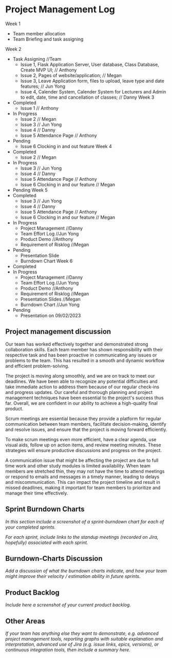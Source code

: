 # Project Management Log

Week 1 
  - Team member allocation
  - Team Briefing and task assigning

Week 2
  - Task Assigning //Team
    - Issue 1, Flask Application Server, User database, Class Database, Create MVP UI; // Anthony
    - Issue 2, Pages of website/application; // Megan
    - Issue 3, Leave Application form, files to upload, leave type and date features; // Jun Yong
    - Issue 4, Calender System, Calender System for Lecturers and Admin to edit, date, time and cancellation of classes; // Danny
Week 3
  - Completed
      - Issue 1 // Anthony
  - In Progress
      - Issue 2 // Megan 
      - Issue 3 // Jun Yong
      - Issue 4 // Danny
      - Issue 5 Attendance Page // Anthony
  - Pending
      - Issue 6 Clocking in and out feature
Week 4 
  - Completed
      - Issue 2 // Megan 
  - In Progress
      - Issue 3 // Jun Yong
      - Issue 4 // Danny
      - Issue 5 Attendance Page // Anthony
      - Issue 6 Clocking in and our feature // Megan
  - Pending
Week 5
  - Completed
      - Issue 3 // Jun Yong
      - Issue 4 // Danny
      - Issue 5 Attendance Page // Anthony
      - Issue 6 Clocking in and our feature // Megan
  - In Progress
      - Project Management  //Danny
      - Team Effort Log //Jun Yong
      - Product Demo //Anthony
      - Requirement of Risklog //Megan
  - Pending
      - Presentation Slide
      - Burndown Chart
Week 6
  - Completed
  - In Progress
      - Project Management  //Danny
      - Team Effort Log //Jun Yong
      - Product Demo //Anthony
      - Requirement of Risklog //Megan
      - Presentation Slides //Megan
      - Burndown Chart //Jun Yong
  - Pending
      - Presentation on 09/02/2023


## Project management discussion

Our team has worked effectively together and demonstrated strong collaboration skills. Each team member has shown responsibility with their respective task and has been proactive in communicating any issues or problems to the team. This has resulted in a smooth and dynamic workflow and efficient problem-solving.

The project is moving along smoothly, and we are on track to meet our deadlines. We have been able to recognize any potential difficulties and take immediate action to address them because of our regular check-ins and progress updates. Our careful and thorough planning and project management techniques have been essential to the project's success thus far. Overall, we are confident in our ability to achieve a high-quality final product. 

Scrum meetings are essential because they provide a platform for regular communication between team members, facilitate decision-making, identify and resolve issues, and ensure that the project is moving forward efficiently.

To make scrum meetings even more efficient, have a clear agenda, use visual aids, follow up on action items, and review meeting minutes. These strategies will ensure productive discussions and progress on the project.

A communication issue that might be affecting the project are due to full time work and other study modules is limited availability. When team members are stretched thin, they may not have the time to attend meetings or respond to emails and messages in a timely manner, leading to delays and miscommunication. This can impact the project timeline and result in missed deadlines, making it important for team members to prioritize and manage their time effectively.


## Sprint Burndown Charts

*In this section include a screenshot of a sprint-burndown chart for each of your completed sprints.*

*For each sprint, include links to the standup meetings (recorded on Jira, hopefully) associated with each sprint.*

## Burndown-Charts Discussion
*Add a discussion of what the burndown charts indicate, and how your team might improve their velocity / estimation ability in future sprints.*

## Product Backlog
*Include here a screenshot of your current product backlog.*

## Other Areas
*If your team has anything else they want to demonstrate, e.g. advanced project management tools, reporting graphs with suitable explanation and interpretation, advanced use of Jira (e.g. issue links, epics, versions), or continuous integration tools, then include a summary here.*
